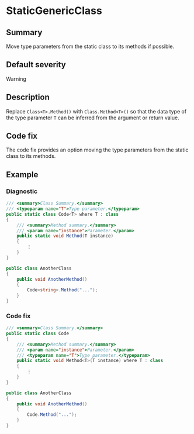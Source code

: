 # StaticGenericClass

## Summary

Move type parameters from the static class to its methods if possible.

## Default severity

Warning

## Description

Replace `Class<T>.Method()` with `Class.Method<T>()` so that the data type of
the type parameter `T` can be inferred from the argument or return value.

## Code fix

The code fix provides an option moving the type parameters from the static
class to its methods.

## Example

### Diagnostic

```csharp
/// <summary>Class Summary.</summary>
/// <typeparam name="T">Type parameter.</typeparam>
public static class Code<T> where T : class
{
    /// <summary>Method summary.</summary>
    /// <param name="instance">Parameter.</param>
    public static void Method(T instance)
    {
        ⋮
    }
}

public class AnotherClass
{
    public void AnotherMethod()
    {
        Code<string>.Method("...");
    }
}
```

### Code fix

```csharp
/// <summary>Class Summary.</summary>
public static class Code
{
    /// <summary>Method summary.</summary>
    /// <param name="instance">Parameter.</param>
    /// <typeparam name="T">Type parameter.</typeparam>
    public static void Method<T>(T instance) where T : class
    {
        ⋮
    }
}

public class AnotherClass
{
    public void AnotherMethod()
    {
        Code.Method("...");
    }
}
```
